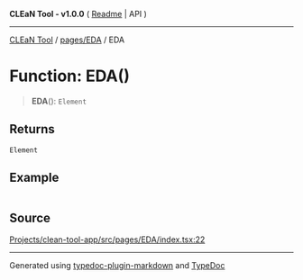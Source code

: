 **CLEaN Tool - v1.0.0** ( [Readme](../../../README.md) \| API )

***

[CLEaN Tool](../../../modules.md) / [pages/EDA](../README.md) / EDA

# Function: EDA()

> **EDA**(): `Element`

## Returns

`Element`

## Example

```ts

```

## Source

[Projects/clean-tool-app/src/pages/EDA/index.tsx:22](https://github.com/yuckyh/clean-tool-app/)

***

Generated using [typedoc-plugin-markdown](https://www.npmjs.com/package/typedoc-plugin-markdown) and [TypeDoc](https://typedoc.org/)
